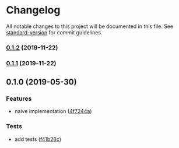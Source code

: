 # Changelog

All notable changes to this project will be documented in this file. See [standard-version](https://github.com/conventional-changelog/standard-version) for commit guidelines.

### [0.1.2](https://github.com///compare/v0.1.1...v0.1.2) (2019-11-22)



### [0.1.1](https://github.com///compare/v0.1.0...v0.1.1) (2019-11-22)



## 0.1.0 (2019-05-30)


### Features

* naive implementation ([4f7244a](https://github.com///commit/4f7244a))


### Tests

* add tests ([f41b28c](https://github.com///commit/f41b28c))

